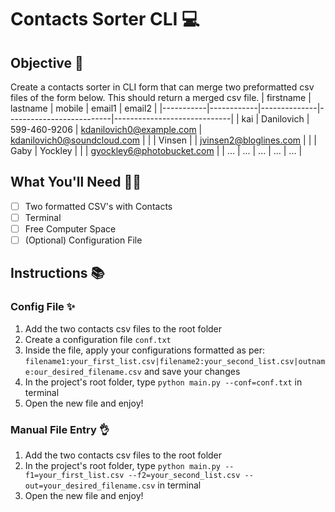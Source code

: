 # Contacts Sorter CLI 💻
## Objective 🤘
Create a contacts sorter in CLI form that can merge two preformatted csv files of the form below. This should return a merged csv file.
| firstname | lastname   | mobile       | email1                   | email2                      |
|-----------|------------|--------------|--------------------------|-----------------------------|
| kai       | Danilovich | 599-460-9206 | kdanilovich0@example.com | kdanilovich0@soundcloud.com |
|           | Vinsen     |              | jvinsen2@bloglines.com   |                             |
| Gaby      | Yockley    |              |                          | gyockley6@photobucket.com   |
| ...       | ...        | ...          | ...                      | ...                         |

## What You'll Need 🧙‍♂️
- [ ] Two formatted CSV's with Contacts
- [ ] Terminal
- [ ] Free Computer Space
- [ ] (Optional) Configuration File

## Instructions 📚
### Config File ✨
1. Add the two contacts csv files to the root folder
2. Create a configuration file `conf.txt`
3. Inside the file, apply your configurations formatted as per: `filename1:your_first_list.csv|filename2:your_second_list.csv|outname:our_desired_filename.csv` and save your changes
4. In the project's root folder, type `python main.py --conf=conf.txt` in terminal
5. Open the new file and enjoy!
### Manual File Entry 👌
1. Add the two contacts csv files to the root folder
2. In the project's root folder, type `python main.py --f1=your_first_list.csv --f2=your_second_list.csv --out=your_desired_filename.csv` in terminal
3. Open the new file and enjoy!
